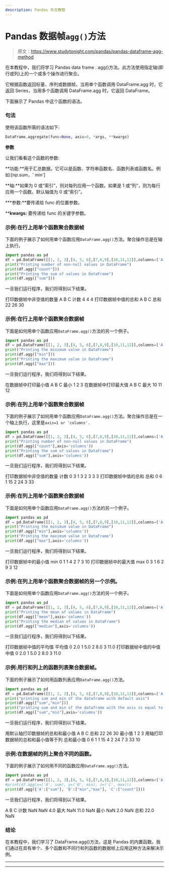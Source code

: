 ```yaml
---
description: Pandas 中文教程
---
```


# Pandas 数据帧`agg()`方法

> 原文：<https://www.studytonight.com/pandas/pandas-dataframe-agg-method>

在本教程中，我们将学习 Pandas data frame . agg()方法。此方法使用指定轴(即行或列)上的一个或多个操作进行聚合。

它根据函数返回标量、序列或数据帧。当用单个函数调用 DataFrame.agg 时，它返回 Series，当用多个函数调用 DataFrame.agg 时，它返回 DataFrame。

下面展示了 Pandas 中这个函数的语法。

### 句法

使用该函数所需的语法如下:

```py
DataFrame.aggregate(func=None, axis=0, *args, **kwargs)
```

**参数**

让我们看看这个函数的参数:

**功能:**用于汇总数据。它可以是函数、字符串函数名、函数列表或函数名。例如:[np.sum，' min']

**轴:**如果为 0 或“索引”，则对每列应用一个函数。如果是 1 或“列”，则为每行应用一个函数。默认轴值为 0 或“索引”。

***参数:**要传递给 func 的位置参数。

****kwargs:** 要传递给 func 的关键字参数。

### 示例:在行上用单个函数聚合数据帧

下面的例子展示了如何用单个函数应用`DataFrame.agg()`方法。聚合操作总是在轴上执行。

```py
import pandas as pd
df = pd.DataFrame([[1, 2, 3],[4, 5, 6],[7,8,9],[10,11,12]],columns=['A', 'B','C'])
print("Printing number of non-null values in DataFrame")
print(df.agg(["count"]))
print("Printing the sum of values in DataFrame")
print(df.agg(["sum"]))
```

一旦我们运行程序，我们将得到以下结果。

打印数据帧中非空值的数量
A B C
计数 4 4 4
打印数据帧中值的总和
A B C
总和 22 26 30

### 示例:在行上用单个函数聚合数据帧

下面是如何用单个函数应用`DataFrame.agg()`方法的另一个例子。

```py
import pandas as pd
df = pd.DataFrame([[1, 2, 3],[4, 5, 6],[7,8,9],[10,11,12]],columns=['A', 'B','C'])
print("Printing the minimum value in DataFrame")
print(df.agg(["min"]))
print("Printing the maximum value in DataFrame")
print(df.agg(["max"]))
```

一旦我们运行程序，我们将得到以下结果。

在数据帧中打印最小值
A B C
最小 1 2 3
在数据帧中打印最大值
A B C
最大 10 11 12

### 示例:在列上用单个函数聚合数据帧

下面的例子展示了如何用单个函数应用`DataFrame.agg()`方法。聚合操作总是在一个轴上执行，这里是`axis=1 or 'columns'.`

```py
import pandas as pd
df = pd.DataFrame([[1, 2, 3],[4, 5, 6],[7,8,9],[10,11,12]],columns=['A', 'B','C'])
print("Printing number of non-null values in DataFrame")
print(df.agg(["count"],axis='columns'))
print("Printing the sum of values in DataFrame")
print(df.agg(["sum"],axis='columns'))
```

一旦我们运行程序，我们将得到以下结果。

打印数据帧中非空值的数量
计数
0 3
1 3
2 3
3 3
打印数据帧中值的总和
总和
0 6
1 15
2 24
3 33

### 示例:在列上用单个函数聚合数据帧

下面是如何用单个函数应用`DataFrame.agg()`方法的另一个例子。

```py
import pandas as pd
df = pd.DataFrame([[1, 2, 3],[4, 5, 6],[7,8,9],[10,11,12]],columns=['A', 'B','C'])
print("Printing the minimum value in DataFrame")
print(df.agg(["min"],axis='columns'))
print("Printing the maximum value in DataFrame")
print(df.agg(["max"],axis='columns'))
```

一旦我们运行程序，我们将得到以下结果。

打印数据帧中的最小值
min
0 1
1 4
2 7
3 10
打印数据帧中的最大值
max
0 3
1 6
2 9
3 12

### 示例:在列上用单个函数聚合数据帧的另一个示例。

下面是如何用单个函数应用`DataFrame.agg()`方法的另一个例子。

```py
import pandas as pd
df = pd.DataFrame([[1, 2, 3],[4, 5, 6],[7,8,9],[10,11,12]],columns=['A', 'B','C'])
print("Printing the mean of values in DataFrame")
print(df.agg(["mean"],axis='columns'))
print("Printing the median of values in DataFrame")
print(df.agg(["median"],axis='columns'))
```

一旦我们运行程序，我们将得到以下结果。

打印数据帧中值的平均值
平均值
0 2.0
1 5.0
2 8.0
3 11.0
打印数据帧中值的中值
中值
0 2.0
1 5.0
2 8.0
3 11.0

### 示例:用行和列上的函数列表聚合数据帧。

下面的例子展示了如何用函数列表应用`DataFrame.agg()`方法。

```py
import pandas as pd
df = pd.DataFrame([[1, 2, 3],[4, 5, 6],[7,8,9],[10,11,12]],columns=['A', 'B','C'])
print("printing sum and min of the dataframe with default axis")
print(df.agg(["sum","min"]))
print("printing sum and min of the dataframe with the axis is equal to columns")
print(df.agg(["sum","min"],axis='columns'))
```

一旦我们运行程序，我们将得到以下结果。

用默认轴打印数据帧的总和和最小值
A B C
总和 22 26 30
最小值 1 2 3
用轴打印数据帧的总和和最小值等于列
总和最小值
0 6 1
1 15 4
2 24 7
3 33 10

### 示例:在数据帧的列上聚合不同的函数。

下面的例子展示了如何用不同的函数应用`DataFrame.agg()`方法。

```py
import pandas as pd
df = pd.DataFrame([[1, 2, 3],[4, 5, 6],[7,8,9],[10,11,12]],columns=['A', 'B','C'])
#print(df.agg(x=('A', sum), y=('B', min), z=('C', max)))
print(df.agg({'A':["sum"], 'B':["min","max"], 'C':["count"]}))
```

一旦我们运行程序，我们将得到以下结果。

A B C
计数 NaN NaN 4.0
最大 NaN 11.0 NaN
最小 NaN 2.0 NaN
总和 22.0 NaN

### 结论

在本教程中，我们学习了 DataFrame.agg()方法，这是 Pandas 的内置函数。我们通过在具有单个、多个函数和不同行和列函数的数据帧上应用这种方法来解决示例。

* * *

* * *